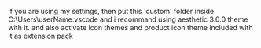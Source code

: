 if you are using my settings, then put this 'custom' folder inside C:\Users\userName\.vscode
and i recommand using aesthetic 3.0.0 theme with it. 
and also activate icon themes and product icon theme included with it as extension pack

